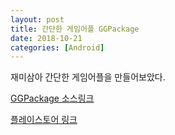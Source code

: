 ```yaml
---
layout: post
title: 간단한 게임어플 GGPackage
date: 2018-10-21
categories: [Android]
---
```


재미삼아 간단한 게임어플을 만들어보았다.

[GGPackage 소스링크](https://github.com/seowoosung/groupgame)

[플레이스토어 링크](https://play.google.com/store/apps/details?id=com.game.happyhome.woosung)
